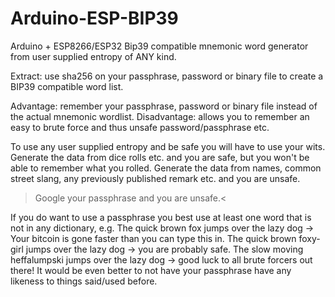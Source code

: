 # Arduino-ESP-BIP39

Arduino + ESP8266/ESP32 Bip39 compatible mnemonic word generator from user supplied entropy of ANY kind.

Extract: use sha256 on your passphrase, password or binary file to create a BIP39 compatible word list.

Advantage: remember your passphrase, password or binary file instead of the actual mnemonic wordlist.
Disadvantage: allows you to remember an easy to brute force and thus unsafe password/passphrase etc.

To use any user supplied entropy and be safe you will have to use your wits. Generate the data from dice rolls etc. and you are safe,
but you won't be able to remember what you rolled.
Generate the data from names, common street slang, any previously published remark etc. and you are unsafe.
>Google your passphrase and you are unsafe.<

If you do want to use a passphrase you best use at least one word that is not in any dictionary, e.g.
The quick brown fox jumps over the lazy dog -> Your bitcoin is gone faster than you can type this in.
The quick brown foxy-girl jumps over the lazy dog -> you are probably safe.
The slow moving heffalumpski jumps over the lazy dog -> good luck to all brute forcers out there!
It would be even better to not have your passphrase have any likeness to things said/used before. 
